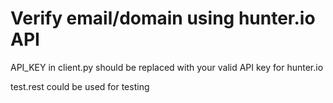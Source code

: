 # Verify email/domain using hunter.io API 
API_KEY in client.py should be replaced with your valid API key for hunter.io

test.rest could be used for testing
 
